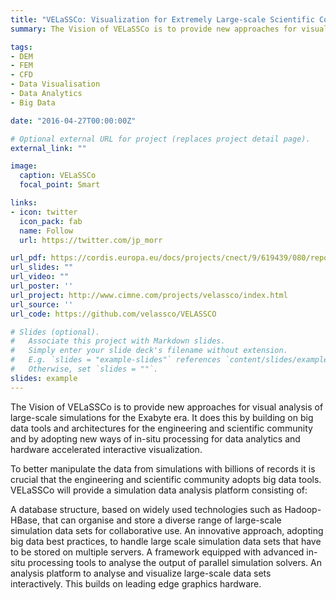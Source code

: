 ```yaml
---
title: "VELaSSCo: Visualization for Extremely Large-scale Scientific Computing"
summary: The Vision of VELaSSCo is to provide new approaches for visual analysis of large-scale simulations for the Exabyte era. 

tags:
- DEM
- FEM
- CFD
- Data Visualisation
- Data Analytics
- Big Data

date: "2016-04-27T00:00:00Z"

# Optional external URL for project (replaces project detail page).
external_link: ""

image:
  caption: VELaSSCo
  focal_point: Smart

links:
- icon: twitter
  icon_pack: fab
  name: Follow
  url: https://twitter.com/jp_morr

url_pdf: https://cordis.europa.eu/docs/projects/cnect/9/619439/080/reports/001-VELaSSCoFinalReport1summary.pdf
url_slides: ""
url_video: ""
url_poster: ''
url_project: http://www.cimne.com/projects/velassco/index.html
url_source: ''
url_code: https://github.com/velassco/VELASSCO

# Slides (optional).
#   Associate this project with Markdown slides.
#   Simply enter your slide deck's filename without extension.
#   E.g. `slides = "example-slides"` references `content/slides/example-slides.md`.
#   Otherwise, set `slides = ""`.
slides: example
---
```


The Vision of VELaSSCo is to provide new approaches for visual analysis of large-scale simulations for the Exabyte era. It does this by building on big data tools and architectures for the engineering and scientific community and by adopting new ways of in-situ processing for data analytics and hardware accelerated interactive visualization.

To better manipulate the data from simulations with billions of records it is crucial that the engineering and scientific community adopts big data tools. VELaSSCo will provide a simulation data analysis platform consisting of:

A database structure, based on widely used technologies such as Hadoop-HBase, that can organise and store a diverse range of large-scale simulation data sets for collaborative use.
An innovative approach, adopting big data best practices, to handle large scale simulation data sets that have to be stored on multiple servers.
A framework equipped with advanced in-situ processing tools to analyse the output of parallel simulation solvers.
An analysis platform to analyse and visualize large-scale data sets interactively. This builds on leading edge graphics hardware.
